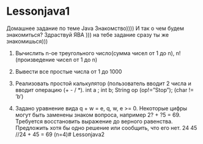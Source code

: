 # Lessonjava1
Домашнее задание по теме Java Знакомство))))
И так о чем будем знакомиться?
Здраствуй ЯВА ))) на тебе задание сразу ты же знакомишься)))

1. Вычислить n-ое треугольного число(сумма чисел от 1 до n), n! (произведение чисел от 1 до n)

2. Вывести все простые числа от 1 до 1000

3. Реализовать простой калькулятор (пользователь вводит 2 числа и вводит операцию (+ - / *). int a ; int b; String op (op!=”Stop”); (char != ’b’)

4. Задано уравнение вида q + w = e, q, w, e >= 0. Некоторые цифры могут быть заменены знаком вопроса, например 2? + ?5 = 69. Требуется восстановить выражение до верного равенства. Предложить хотя бы одно решение или сообщить, что его нет. 24 45 //24 + 45 = 69 (n=4)# Lessonjava2
